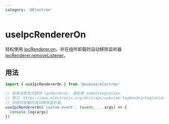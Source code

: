 ```yaml
---
category: '@Electron'
---
```


# useIpcRendererOn

轻松使用 [ipcRenderer.on](https://www.electronjs.org/docs/api/ipc-renderer#ipcrendereronchannel-listener)，并在组件卸载时自动移除监听器 [ipcRenderer.removeListener](https://www.electronjs.org/docs/api/ipc-renderer#ipcrendererremovelistenerchannel-listener)。

## 用法

```ts
import { useIpcRendererOn } from '@vueuse/electron'

// 如果没有显式提供 ipcRenderer，请启用 nodeIntegration
// 参见：https://www.electronjs.org/docs/api/webview-tag#nodeintegration
// 在组件卸载时自动移除监听器
useIpcRendererOn('custom-event', (event, ...args) => {
  console.log(args)
})
```
